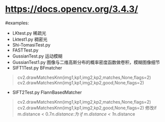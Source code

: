 # https://docs.opencv.org/3.4.3/
#examples:
* LKtest.py 稀疏光
* Lktest1.py 稠密光
* Shi-TomasiTest.py
* FASTTest.py
* GussianTest.py 运动模糊
* GussianTest1.py 图像与二维高斯分布的概率密度函数做卷积，模糊图像细节
* SIFT1Test.py BFmatcher 
> cv2.drawMatchesKnn(img1,kp1,img2,kp2,matches,None,flags=2) cv2.drawMatchesKnn(img1,kp1,img2,kp2,good,None,flags=2)
* SIFT2Test.py FlannBasedMatcher
> cv2.drawMatchesKnn(img1,kp1,img2,kp2,matches,None,flags=2) cv2.drawMatchesKnn(img1,kp1,img2,kp2,good,None,flags=2)
> 修改if m.distance < 0.7*n.distance:为 if m.distance < 1*n.distance